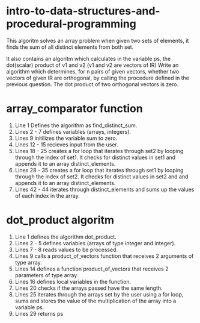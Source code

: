 # intro-to-data-structures-and-procedural-programming

This algoritm solves an array problem when given two sets of elements, it finds the sum of all distinct elements from both set.

It also contains an algoritm which calculates in the variable ps, the dot(scalar) product of v1 and v2 (v1 and v2 are vectors of IR)
Write an algorithm which determines, for n pairs of given vectors, whether two vectors of given IR are orthogonal, by calling the procedure defined in the previous question. The dot product of two orthogonal vectors is zero.

# array_comparator function

1. Line 1 Defines the algorithm as find_distinct_sum.
2. Lines 2 - 7 defines variables (arrays, integers).
3. Lines 9 initilizes the variable sum to zero.
4. Lines 12 - 15 recieves input from the user.
5. Lines 18 - 25 creates a for loop that iterates through set2 by looping through the index of set1. It checks for distinct values in set1 and appends it to an array distinct_elements.
6. Lines 28 - 35 creates a for loop that iterates through set1 by looping through the index of set2. It checks for distinct values in set2 and and appends it to an array distinct_elements.
7. Lines 42 - 44 iterates through distinct_elements and sums up the values of each index in the array.

# dot_product algoritm

1. Line 1 defines the algorithm dot_product.
2. Lines 2 - 5 defines variables (arrays of type integer and integer).
3. Lines 7 - 8 reads values to be processed.
4. Lines 9 calls a product_of_vectors function that receives 2 arguments of type array.
5. Lines 14 defines a function product_of_vectors that receives 2 parameters of type array.
6. Lines 16 defines local variables in the function.
7. Lines 20 checks if the arrays passed have the same length.
8. Lines 25 iterates through the arrays set by the user using a for loop, sums and stores the value of the multiplication of the array into a variable ps.
9. Lines 29 returns ps

